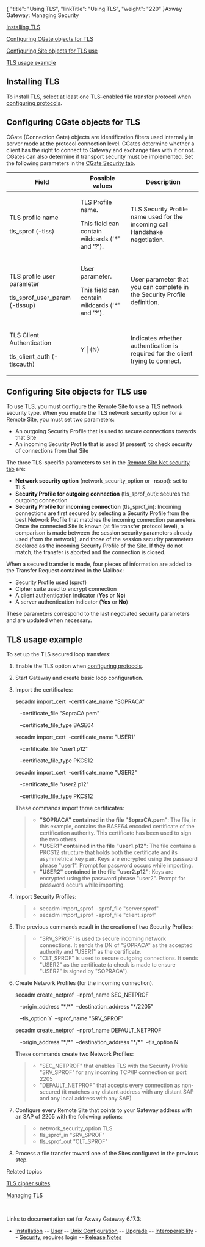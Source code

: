 {
    "title": "Using TLS",
    "linkTitle": "Using TLS",
    "weight": "220"
}<span class="mc-variable axway_variables.Component_Long_Name variable">Axway Gateway</span>: Managing Security

[Installing TLS](#Installing_TLS)

[Configuring CGate objects for TLS](#Configuring_CGate_objects_for_TLS_use)

[Configuring Site objects for TLS use](#Configuring_Site_objects_for_TLS_use)

[TLS usage example](#TLS_usage_example)

<span id="Installing_TLS"></span>

## Installing TLS

To install TLS, select at least one TLS-enabled file transfer protocol when [configuring protocols](../../../../../gateway_userguide_(primary)/configuration_start_here/config_protocols_about/config_protocols).

<span id="Configuring_CGate_objects_for_TLS_use"></span>

## Configuring CGate objects for TLS

CGate (Connection Gate) objects are identification filters used internally in server mode at the protocol connection level. CGates determine whether a client has the right to connect to Gateway and exchange files with it or not. CGates can also determine if transport security must be implemented. Set the following parameters in the [CGate Security tab](../../../../../gateway_userguide_(primary)/managing_partners_start_here/cgates_start_here/working_with_cgates_and_cgategroups_(gui)#CGate_Security).

<table>
         
         
         
         
   
   <thead>
      <tr>
<th class="HeadE-Column1-Header1">Field         </th>
<th class="HeadE-Column1-Header1">Possible values         </th>
<th class="HeadD-Column1-Header1">Description         </th>
      </tr>
   </thead>
   <tbody>
      <tr>
         <td><p>TLS profile name</p>
<p>tls_sprof (-tlss)</p>         </td>
         <td><p>TLS Profile name.</p>
<p>This field can contain wildcards ('*' and '?').</p>         </td>
         <td><p>TLS Security Profile name used for the incoming call Handshake negotiation.</p>         </td>
      </tr>
      <tr>
         <td><p>TLS profile user parameter</p>
<p>tls_sprof_user_param (-tlssup)</p>         </td>
         <td><p>User parameter.</p>
<p>This field can contain wildcards ('*' and '?').</p>         </td>
         <td><p>User parameter that you can complete in the Security Profile definition.</p>         </td>
      </tr>
      <tr>
         <td><p>TLS Client Authentication</p>
<p>tls_client_auth (-tlscauth)</p>         </td>
         <td><p>Y | (N)</p>         </td>
         <td><p>Indicates whether authentication is required for the client trying to connect.</p>         </td>
      </tr>
   </tbody>
</table>

<span id="Configuring_Site_objects_for_TLS_use"></span>

## Configuring Site objects for TLS use

To use TLS, you must configure the Remote Site to use a TLS network security type. When you enable the TLS network security option for a Remote Site, you must set two parameters:

-   An outgoing Security Profile that is used to secure connections towards that Site
-   An incoming Security Profile that is used (if present) to check security of connections from that Site

The three TLS-specific parameters to set in the [Remote Site Net security tab](../../../../../gateway_userguide_(primary)/managing_partners_start_here/sites_start_here/managing_remote_sites/remote_site_net_security_tab) are:

-   <span style="font-weight: bold;">Network security option</span> (<span class="code">network\_security\_option</span> or<span class="code"> -nsopt</span>): set to TLS
-   <span style="font-weight: bold;">Security Profile for outgoing connection</span> (<span class="code">tls\_sprof\_out</span>): secures the outgoing connection
-   <span style="font-weight: bold;">Security Profile for incoming connection</span> (<span class="code">tls\_sprof\_in</span>): Incoming connections are first secured by selecting a Security Profile from the best Network Profile that matches the incoming connection parameters. Once the connected Site is known (at file transfer protocol level), a comparison is made between the session security parameters already used (from the network), and those of the session security parameters declared as the incoming Security Profile of the Site. If they do not match, the transfer is aborted and the connection is closed.

When a secured transfer is made, four pieces of information are added to the Transfer Request contained in the Mailbox:

-   Security Profile used (sprof)
-   Cipher suite used to encrypt connection
-   A client authentication indicator (<span style="font-weight: bold;">Yes</span> or <span style="font-weight: bold;">No</span>)
-   A server authentication indicator (<span style="font-weight: bold;">Yes</span> or <span style="font-weight: bold;">No</span>)

These parameters correspond to the last negotiated security parameters and are updated when necessary.

<span id="TLS_usage_example"></span>

## TLS usage example

To set up the TLS secured loop transfers:

1.  Enable the TLS option when [configuring protocols](../../../../../gateway_userguide_(primary)/configuration_start_here/config_protocols_about/config_protocols).

2.  Start Gateway and create basic loop configuration.

3.  Import the certificates:

    secadm import\_cert  -certificate\_name "SOPRACA"

       -certificate\_file "SopraCA.pem"

       –certificate\_file\_type BASE64

    secadm import\_cert  -certificate\_name "USER1"

       -certificate\_file "user1.p12"

       –certificate\_file\_type PKCS12

    secadm import\_cert  -certificate\_name "USER2"

       -certificate\_file "user2.p12"

       –certificate\_file\_type PKCS12

      
    These commands import three certificates:

    > -   <span style="font-weight: bold;">"SOPRACA" contained in the file "</span><span class="code" style="font-weight: bold;">SopraCA.pem</span><span style="font-weight: bold;">"</span>: The file, in this example, contains the BASE64 encoded certificate of the certification authority. This certificate has been used to sign the two others.
    > -   <span style="font-weight: bold;">"USER1" contained in the file "</span><span class="code" style="font-weight: bold;">user1.p12</span><span style="font-weight: bold;">"</span>: The file contains a PKCS12 structure that holds both the certificate and its asymmetrical key pair. Keys are encrypted using the password phrase "user1". Prompt for password occurs while importing.
    > -   <span style="font-weight: bold;">"USER2" contained in the file "</span><span class="code" style="font-weight: bold;">user2.p12</span><span style="font-weight: bold;">"</span>: Keys are encrypted using the password phrase "user2". Prompt for password occurs while importing.

4.  Import Security Profiles:

    > -   secadm import\_sprof  -sprof\_file "server.sprof"
    > -   secadm import\_sprof  -sprof\_file "client.sprof"

5.  The previous commands result in the creation of two Security Profiles:

    > -   "SRV\_SPROF" is used to secure incoming network connections. It sends the DN of "SOPRACA" as the accepted authority and "USER1" as the certificate.
    > -   "CLT\_SPROF" is used to secure outgoing connections. It sends "USER2" as the certificate (a check is made to ensure "USER2" is signed by "SOPRACA").

6.  Create Network Profiles (for the incoming connection).

    secadm create\_netprof  –nprof\_name SEC\_NETPROF

       -origin\_address "\*/\*"  –destination\_address "\*/2205"

       –tls\_option Y  –sprof\_name "SRV\_SPROF"

    secadm create\_netprof  –nprof\_name DEFAULT\_NETPROF

       -origin\_address "\*/\*"  –destination\_address "\*/\*"  –tls\_option N

      
    These commands create two Network Profiles:

    > -   "SEC\_NETPROF" that enables TLS with the Security Profile "SRV\_SPROF" for any incoming TCP/IP connection on port 2205
    > -   "DEFAULT\_NETPROF" that accepts every connection as non-secured (it matches any distant address with any distant SAP and any local address with any SAP)

7.  Configure every Remote Site that points to your Gateway address with an SAP of 2205 with the following options:

    > -   network\_security\_option TLS
    > -   tls\_sprof\_in "SRV\_SPROF"
    > -   tls\_sprof\_out "CLT\_SPROF"

8.  Process a file transfer toward one of the Sites configured in the previous step.

Related topics

<a href="../tls_cipher_suites" class="MCXref xref">TLS cipher suites</a>

<a href="../managing_tls" class="MCXref xref">Managing TLS</a>

 

Links to documentation set for Axway Gateway <span class="mc-variable axway_variables.Release_Number variable">6.17.3</span>:

-   [Installation](/bundle/Gateway_6173_InstallationGuide_allOS_en_HTML5/page/Content/start_page.htm) -- [User](/bundle/Gateway_6173_UsersGuide_allOS_en_HTML5/page/Content/start_page.htm) -- [Unix Configuration](/bundle/Gateway_6173_ConfigurationGuide_UNIX_en_HTML5/page/Content/start_page.htm) -- [Upgrade](/bundle/Gateway_6173_UpgradeGuide_allOS_en_HTML5/page/Content/start_page.htm) -- [Interoperability](/bundle/Gateway_6173_InteroperabilityGuide_allOS_en_HTML5/page/Content/start_page.htm) -- [Security](/bundle/Gateway_6173_SecurityGuide_allOS_en_HTML5/page/Content/start_page.htm), requires login -- [Release Notes](/bundle/Gateway_6173_ReleaseNotes_allOS_en_HTML5/page/Content/Gateway_ReleaseNotes_allOS_en.htm)
